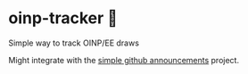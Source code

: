 # oinp-tracker 🚧
Simple way to track OINP/EE draws

Might integrate with the [simple github announcements](https://github.com/A223D/simple-github-announcements) project.
